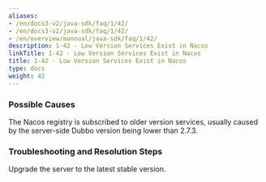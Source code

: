 ```yaml
---
aliases:
- /en/docs3-v2/java-sdk/faq/1/42/
- /en/docs3-v2/java-sdk/faq/1/42/
- /en/overview/mannual/java-sdk/faq/1/42/
description: 1-42 - Low Version Services Exist in Nacos
linkTitle: 1-42 - Low Version Services Exist in Nacos
title: 1-42 - Low Version Services Exist in Nacos
type: docs
weight: 42
---
```


### Possible Causes

The Nacos registry is subscribed to older version services, usually caused by the server-side Dubbo version being lower than 2.7.3.

### Troubleshooting and Resolution Steps

Upgrade the server to the latest stable version.

